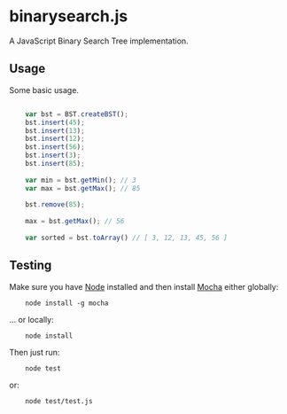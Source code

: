 # binarysearch.js

A JavaScript Binary Search Tree implementation.

## Usage

Some basic usage.

```javascript

	var bst = BST.createBST();
	bst.insert(45);
	bst.insert(13);
	bst.insert(12);
	bst.insert(56);	
	bst.insert(3);
	bst.insert(85);
	
	var min = bst.getMin(); // 3
	var max = bst.getMax(); // 85
	
	bst.remove(85);
	
	max = bst.getMax(); // 56
	
	var sorted = bst.toArray() // [ 3, 12, 13, 45, 56 ]
```

## Testing

Make sure you have [Node](http://nodejs.org) installed and then install [Mocha](http://visionmedia.github.io/mocha/) either globally:

```
	node install -g mocha
```

... or locally:

```
	node install
```

Then just run:

```
	node test
```
or:

```
	node test/test.js
```
